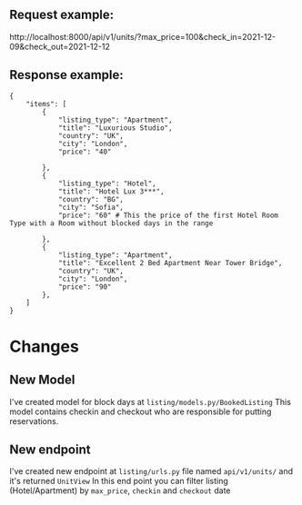 ## Request example:

http://localhost:8000/api/v1/units/?max_price=100&check_in=2021-12-09&check_out=2021-12-12


## Response example:

    {
        "items": [
            {
                "listing_type": "Apartment",
                "title": "Luxurious Studio",
                "country": "UK",
                "city": "London",
                "price": "40"

            },
            {
                "listing_type": "Hotel",
                "title": "Hotel Lux 3***",
                "country": "BG",
                "city": "Sofia",
                "price": "60" # This the price of the first Hotel Room Type with a Room without blocked days in the range

            },
            {
                "listing_type": "Apartment",
                "title": "Excellent 2 Bed Apartment Near Tower Bridge",
                "country": "UK",
                "city": "London",
                "price": "90"
            },
        ]
    }

# Changes

## New Model
I've created model for block days at ```listing/models.py/BookedListing```
This model contains checkin and checkout who are responsible for putting reservations.


## New endpoint 
I've created new endpoint at ```listing/urls.py``` file named ```api/v1/units/``` and it's returned ```UnitView```
In this end point you can filter listing (Hotel/Apartment) by `max_price`, `checkin` and `checkout` date 


